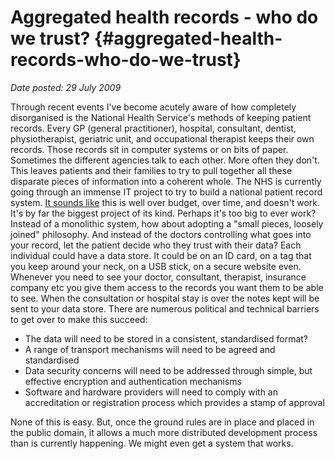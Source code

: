 # Aggregated health records - who do we trust? {#aggregated-health-records-who-do-we-trust}

_Date posted: 29 July 2009_

Through recent events I've become acutely aware of how completely disorganised is the National Health Service's methods of keeping patient records. Every GP (general practitioner), hospital, consultant, dentist, physiotherapist, geriatric unit, and occupational therapist keeps their own records. Those records sit in computer systems or on bits of paper. Sometimes the different agencies talk to each other. More often they don't. This leaves patients and their families to try to pull together all these disparate pieces of information into a coherent whole. The NHS is currently going through an immense IT project to try to build a national patient record system. [It sounds like](http://news.bbc.co.uk/1/hi/health/7887438.stm) this is well over budget, over time, and doesn't work. It's by far the biggest project of its kind. Perhaps it's too big to ever work? Instead of a monolithic system, how about adopting a "small pieces, loosely joined" philosophy. And instead of the doctors controlling what goes into your record, let the patient decide who they trust with their data? Each individual could have a data store. It could be on an ID card, on a tag that you keep around your neck, on a USB stick, on a secure website even. Whenever you need to see your doctor, consultant, therapist, insurance company etc you give them access to the records you want them to be able to see. When the consultation or hospital stay is over the notes kept will be sent to your data store. There are numerous political and technical barriers to get over to make this succeed:

*   The data will need to be stored in a consistent, standardised format?
*   A range of transport mechanisms will need to be agreed and standardised
*   Data security concerns will need to be addressed through simple, but effective encryption and authentication mechanisms
*   Software and hardware providers will need to comply with an accreditation or registration process which provides a stamp of approval

None of this is easy. But, once the ground rules are in place and placed in the public domain, it allows a much more distributed development process than is currently happening. We might even get a system that works.
